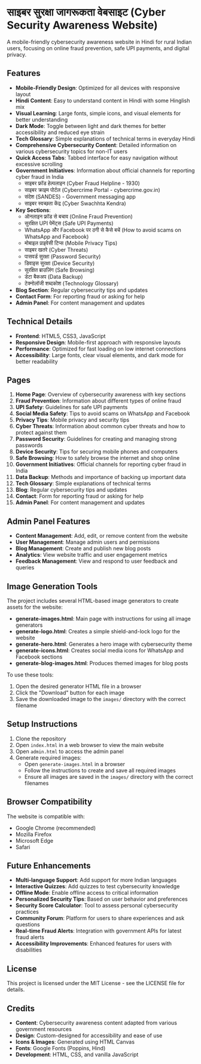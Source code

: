# साइबर सुरक्षा जागरूकता वेबसाइट (Cyber Security Awareness Website)

A mobile-friendly cybersecurity awareness website in Hindi for rural Indian users, focusing on online fraud prevention, safe UPI payments, and digital privacy.

## Features

- **Mobile-Friendly Design**: Optimized for all devices with responsive layout
- **Hindi Content**: Easy to understand content in Hindi with some Hinglish mix
- **Visual Learning**: Large fonts, simple icons, and visual elements for better understanding
- **Dark Mode**: Toggle between light and dark themes for better accessibility and reduced eye strain
- **Tech Glossary**: Simple explanations of technical terms in everyday Hindi
- **Comprehensive Cybersecurity Content**: Detailed information on various cybersecurity topics for non-IT users
- **Quick Access Tabs**: Tabbed interface for easy navigation without excessive scrolling
- **Government Initiatives**: Information about official channels for reporting cyber fraud in India
  - साइबर फ्रॉड हेल्पलाइन (Cyber Fraud Helpline - 1930)
  - साइबर क्राइम पोर्टल (Cybercrime Portal - cybercrime.gov.in)
  - संदेश (SANDES) - Government messaging app
  - साइबर स्वच्छता केंद्र (Cyber Swachhta Kendra)
- **Key Sections**:
  - ऑनलाइन फ्रॉड से बचाव (Online Fraud Prevention)
  - सुरक्षित UPI पेमेंट्स (Safe UPI Payments)
  - WhatsApp और Facebook पर ठगी से कैसे बचें (How to avoid scams on WhatsApp and Facebook)
  - मोबाइल प्राइवेसी टिप्स (Mobile Privacy Tips)
  - साइबर खतरे (Cyber Threats)
  - पासवर्ड सुरक्षा (Password Security)
  - डिवाइस सुरक्षा (Device Security)
  - सुरक्षित ब्राउज़िंग (Safe Browsing)
  - डेटा बैकअप (Data Backup)
  - टेक्नोलॉजी शब्दकोश (Technology Glossary)
- **Blog Section**: Regular cybersecurity tips and updates
- **Contact Form**: For reporting fraud or asking for help
- **Admin Panel**: For content management and updates

## Technical Details

- **Frontend**: HTML5, CSS3, JavaScript
- **Responsive Design**: Mobile-first approach with responsive layouts
- **Performance**: Optimized for fast loading on low internet connections
- **Accessibility**: Large fonts, clear visual elements, and dark mode for better readability

## Pages

1. **Home Page**: Overview of cybersecurity awareness with key sections
2. **Fraud Prevention**: Information about different types of online fraud
3. **UPI Safety**: Guidelines for safe UPI payments
4. **Social Media Safety**: Tips to avoid scams on WhatsApp and Facebook
5. **Privacy Tips**: Mobile privacy and security tips
6. **Cyber Threats**: Information about common cyber threats and how to protect against them
7. **Password Security**: Guidelines for creating and managing strong passwords
8. **Device Security**: Tips for securing mobile phones and computers
9. **Safe Browsing**: How to safely browse the internet and shop online
10. **Government Initiatives**: Official channels for reporting cyber fraud in India
11. **Data Backup**: Methods and importance of backing up important data
12. **Tech Glossary**: Simple explanations of technical terms
13. **Blog**: Regular cybersecurity tips and updates
14. **Contact**: Form for reporting fraud or asking for help
15. **Admin Panel**: For content management and updates

## Admin Panel Features

- **Content Management**: Add, edit, or remove content from the website
- **User Management**: Manage admin users and permissions
- **Blog Management**: Create and publish new blog posts
- **Analytics**: View website traffic and user engagement metrics
- **Feedback Management**: View and respond to user feedback and queries

## Image Generation Tools

The project includes several HTML-based image generators to create assets for the website:

- **generate-images.html**: Main page with instructions for using all image generators
- **generate-logo.html**: Creates a simple shield-and-lock logo for the website
- **generate-hero.html**: Generates a hero image with cybersecurity theme
- **generate-icons.html**: Creates social media icons for WhatsApp and Facebook sections
- **generate-blog-images.html**: Produces themed images for blog posts

To use these tools:
1. Open the desired generator HTML file in a browser
2. Click the "Download" button for each image
3. Save the downloaded image to the `images/` directory with the correct filename

## Setup Instructions

1. Clone the repository
2. Open `index.html` in a web browser to view the main website
3. Open `admin.html` to access the admin panel
4. Generate required images:
   - Open `generate-images.html` in a browser
   - Follow the instructions to create and save all required images
   - Ensure all images are saved in the `images/` directory with the correct filenames

## Browser Compatibility

The website is compatible with:
- Google Chrome (recommended)
- Mozilla Firefox
- Microsoft Edge
- Safari

## Future Enhancements

- **Multi-language Support**: Add support for more Indian languages
- **Interactive Quizzes**: Add quizzes to test cybersecurity knowledge
- **Offline Mode**: Enable offline access to critical information
- **Personalized Security Tips**: Based on user behavior and preferences
- **Security Score Calculator**: Tool to assess personal cybersecurity practices
- **Community Forum**: Platform for users to share experiences and ask questions
- **Real-time Fraud Alerts**: Integration with government APIs for latest fraud alerts
- **Accessibility Improvements**: Enhanced features for users with disabilities

## License

This project is licensed under the MIT License - see the LICENSE file for details.

## Credits

- **Content**: Cybersecurity awareness content adapted from various government resources
- **Design**: Custom-designed for accessibility and ease of use
- **Icons & Images**: Generated using HTML Canvas
- **Fonts**: Google Fonts (Poppins, Hind)
- **Development**: HTML, CSS, and vanilla JavaScript 